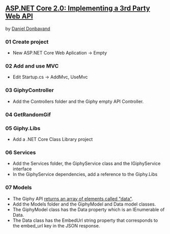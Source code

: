 ## [ASP.NET Core 2.0: Implementing a 3rd Party Web API](https://www.youtube.com/watch?v=3J9Cs9ybZDg)

by [Daniel Donbavand](https://danieldonbavand.com/)


### 01 Create project

* New ASP.NET Core Web Aplication -> Empty

### 02 Add and use MVC

* Edit Startup.cs -> AddMvc, UseMvc


### 03 GiphyController

* Add the Controllers folder and the Giphy empty API Controller.

### 04 GetRandomGif

### 05 Giphy.Libs

* Add a .NET Core Class Library project

### 06 Services

* Add the Services folder, the GiphyService class and the IGiphyService interface 
* In the GiphyService dependencies, add a reference to the Giphy.Libs

### 07 Models

* The Giphy API [returns an array of elements called "data"](http://api.giphy.com/v1/gifs/search?q=acdc&api_key=8xCc9oDNGiUKZxXoxYAvwy5bq34JnChj).
* Add the Models folder and the GiphyModel and Data model classes.
* The GiphyModel class has the Data property which is an IEnumerable of Data.
* The Data class has the EmbedUrl string property that corresponds to the embed_url key in the JSON response.
